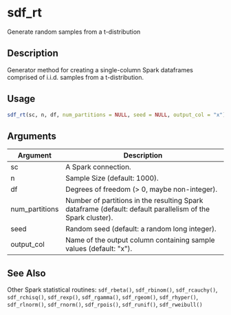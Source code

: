 # sdf_rt


Generate random samples from a t-distribution




## Description

Generator method for creating a single-column Spark dataframes comprised of
i.i.d. samples from a t-distribution.





## Usage
```r
sdf_rt(sc, n, df, num_partitions = NULL, seed = NULL, output_col = "x")
```




## Arguments


Argument      |Description
------------- |----------------
sc | A Spark connection.
n | Sample Size (default: 1000).
df | Degrees of freedom (> 0, maybe non-integer).
num_partitions | Number of partitions in the resulting Spark dataframe (default: default parallelism of the Spark cluster).
seed | Random seed (default: a random long integer).
output_col | Name of the output column containing sample values (default: "x").







## See Also

Other Spark statistical routines: 
`sdf_rbeta()`,
`sdf_rbinom()`,
`sdf_rcauchy()`,
`sdf_rchisq()`,
`sdf_rexp()`,
`sdf_rgamma()`,
`sdf_rgeom()`,
`sdf_rhyper()`,
`sdf_rlnorm()`,
`sdf_rnorm()`,
`sdf_rpois()`,
`sdf_runif()`,
`sdf_rweibull()`



